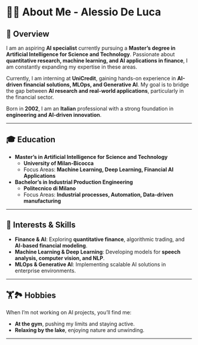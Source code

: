 # 👨‍🎓 About Me - Alessio De Luca  

## 🌟 Overview  
I am an aspiring **AI specialist** currently pursuing a **Master’s degree in Artificial Intelligence for Science and Technology**. Passionate about **quantitative research, machine learning, and AI applications in finance**, I am constantly expanding my expertise in these areas.

Currently, I am interning at **UniCredit**, gaining hands-on experience in **AI-driven financial solutions, MLOps, and Generative AI**. My goal is to bridge the gap between **AI research and real-world applications**, particularly in the financial sector.

Born in **2002**, I am an **Italian** professional with a strong foundation in **engineering and AI-driven innovation**.

---

## 🎓 Education  
- **Master’s in Artificial Intelligence for Science and Technology**  
  - **University of Milan-Bicocca**  
  - Focus Areas: **Machine Learning, Deep Learning, Financial AI Applications**  
- **Bachelor’s in Industrial Production Engineering**  
  - **Politecnico di Milano**  
  - Focus Areas: **Industrial processes, Automation, Data-driven manufacturing**  

---

## 🌟 Interests & Skills  
- **Finance & AI**: Exploring **quantitative finance**, algorithmic trading, and **AI-based financial modeling**.  
- **Machine Learning & Deep Learning**: Developing models for **speech analysis, computer vision, and NLP**.  
- **MLOps & Generative AI**: Implementing scalable AI solutions in enterprise environments.  

---

## 🏋️🏞️ Hobbies  
When I’m not working on AI projects, you’ll find me:  
- **At the gym**, pushing my limits and staying active.  
- **Relaxing by the lake**, enjoying nature and unwinding.  

---

